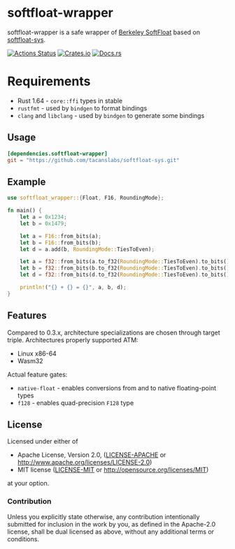 # softfloat-wrapper
softfloat-wrapper is a safe wrapper of [Berkeley SoftFloat](https://github.com/ucb-bar/berkeley-softfloat-3) based on [softfloat-sys](https://crates.io/crates/softfloat-sys).

[![Actions Status](https://github.com/dalance/softfloat-wrapper/workflows/Regression/badge.svg)](https://github.com/dalance/softfloat-wrapper/actions)
[![Crates.io](https://img.shields.io/crates/v/softfloat-wrapper.svg)](https://crates.io/crates/softfloat-wrapper)
[![Docs.rs](https://docs.rs/softfloat-wrapper/badge.svg)](https://docs.rs/softfloat-wrapper)

# Requirements

* Rust 1.64 - `core::ffi` types in stable
* `rustfmt` - used by `bindgen` to format bindings
* `clang` and `libclang` - used by `bindgen` to generate some bindings

## Usage

```Cargo.toml
[dependencies.softfloat-wrapper]
git = "https://github.com/tacanslabs/softfloat-sys.git"
```

## Example

```rust
use softfloat_wrapper::{Float, F16, RoundingMode};

fn main() {
    let a = 0x1234;
    let b = 0x1479;

    let a = F16::from_bits(a);
    let b = F16::from_bits(b);
    let d = a.add(b, RoundingMode::TiesToEven);

    let a = f32::from_bits(a.to_f32(RoundingMode::TiesToEven).to_bits());
    let b = f32::from_bits(b.to_f32(RoundingMode::TiesToEven).to_bits());
    let d = f32::from_bits(d.to_f32(RoundingMode::TiesToEven).to_bits());

    println!("{} + {} = {}", a, b, d);
}
```

## Features

Compared to 0.3.x, architecture specializations are chosen through target triple.
Architectures properly supported ATM:

* Linux x86-64
* Wasm32

Actual feature gates:

* `native-float` - enables conversions from and to native floating-point types
* `f128` - enables quad-precision `F128` type

## License

Licensed under either of

 * Apache License, Version 2.0, ([LICENSE-APACHE](LICENSE-APACHE) or http://www.apache.org/licenses/LICENSE-2.0)
 * MIT license ([LICENSE-MIT](LICENSE-MIT) or http://opensource.org/licenses/MIT)

at your option.

### Contribution

Unless you explicitly state otherwise, any contribution intentionally
submitted for inclusion in the work by you, as defined in the Apache-2.0
license, shall be dual licensed as above, without any additional terms or
conditions.
